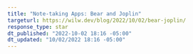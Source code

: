```yaml
---
title: "Note-taking Apps: Bear and Joplin"
targeturl: https://wilw.dev/blog/2022/10/02/bear-joplin/
response_type: star
dt_published: "2022-10-02 18:16 -05:00"
dt_updated: "10/02/2022 18:16 -05:00"
---
```

